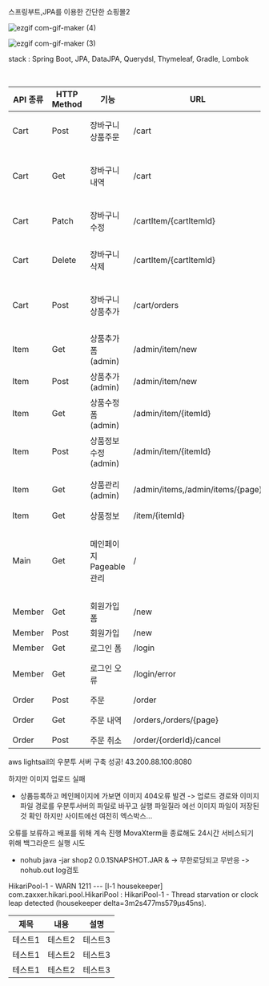 
스프링부트,JPA를 이용한 간단한 쇼핑몰2

![ezgif com-gif-maker (4)](https://user-images.githubusercontent.com/69129562/202893022-72b026d6-872c-4ea9-bbf9-8a4b88124441.gif)

![ezgif com-gif-maker (3)](https://user-images.githubusercontent.com/69129562/202893221-ae418d60-da19-4b77-97f2-35fb9463eb01.gif)

stack : Spring Boot, JPA, DataJPA, Querydsl, Thymeleaf, Gradle, Lombok

<br />

|API 종류|HTTP Method|기능|URL|설명|
|--------|---|-----|----|---------------------|
|Cart|Post|장바구니 상품주문|/cart|장바구니의 상품을 주문한다.|
|Cart|Get|장바구니 내역|/cart|장바구니에 담긴 상품을 조회한다.|
|Cart|Patch|장바구니 수정|/cartItem/{cartItemId}|장바구니 내역을 수정한다.|
|Cart|Delete|장바구니 삭제|/cartItem/{cartItemId}|장바구니 내역을 삭제한다.|
|Cart|Post|장바구니 상품추가|/cart/orders|기존 장바구니에 상품을 추가한다.|
|Item|Get|상품추가 폼(admin)|/admin/item/new|관리자 상품추가 폼| 
|Item|Post|상품추가(admin)|/admin/item/new|관리자 상품추가|
|Item|Get|상품수정 폼(admin)|/admin/item/{itemId}|관리자 상품수정 폼|
|Item|Post|상품정보 수정(admin)|/admin/item/{itemId}|관리자 상품정보 수정|
|Item|Get|상품관리(admin)|/admin/items,/admin/items/{page}|관리자 상품 관리창 Pageable|
|Item|Get|상품정보|/item/{itemId}|  |
|Main|Get|메인페이지 Pageable관리|/|메인페이지의 상품을 표시하는 최대 갯수와 페이징을 한다|
|Member|Get|회원가입 폼|/new|  |
|Member|Post|회원가입|/new|  |
|Member|Get|로그인 폼|/login|  |
|Member|Get|로그인 오류|/login/error|아이디와 비밀번호 validation|
|Order|Post|주문|/order|  |
|Order|Get|주문 내역|/orders,/orders/{page}|주문내역 Pageable|
|Order|Post|주문 취소|/order/{orderId}/cancel|   |


aws lightsail의 우분투 서버 구축 성공! 43.200.88.100:8080

하지만 이미지 업로드 실패
  - 상품등록하고 메인페이지에 가보면 이미지 404오류 발견 -> 업로드 경로와 이미지파일 경로를 우분투서버의 파일로 바꾸고 실행 파일질라 에선 이미지 파일이 저장된것 확인 하지만 사이트에선 여전히 엑스박스...
  
오류를 보류하고 배포를 위해 계속 진행 MovaXterm을 종료해도 24시간 서비스되기 위해 백그라운드 실행 시도 
  - nohub java -jar shop2 0.0.1SNAPSHOT.JAR & -> 무한로딩되고 무반응 -> nohub.out log검토
  
 HikariPool-1 - WARN 1211 --- [l-1 housekeeper] com.zaxxer.hikari.pool.HikariPool        : HikariPool-1 - Thread starvation or clock leap detected (housekeeper delta=3m2s477ms579µs45ns). 
  
|제목|내용|설명|
|------|---|---|
|테스트1|테스트2|테스트3|
|테스트1|테스트2|테스트3|
|테스트1|테스트2|테스트3|
